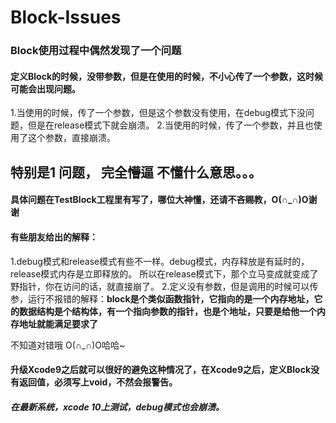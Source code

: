 # Block-Issues
### Block使用过程中偶然发现了一个问题

#### 定义Block的时候，没带参数，但是在使用的时候，不小心传了一个参数，这时候可能会出现问题。

1.当使用的时候，传了一个参数，但是这个参数没有使用，在debug模式下没问题，但是在release模式下就会崩溃。
2.当使用的时候，传了一个参数，并且也使用了这个参数，直接崩溃。


## 特别是1 问题， 完全懵逼 不懂什么意思。。。

#### 具体问题在TestBlock工程里有写了，哪位大神懂，还请不吝赐教，O(∩_∩)O谢谢



#### 有些朋友给出的解释：

1.debug模式和release模式有些不一样。debug模式，内存释放是有延时的，release模式内存是立即释放的。 所以在release模式下，那个立马变成就变成了野指针，你在访问的话，就直接崩了。
2.定义没有参数，但是调用的时候可以传参，运行不报错的解释：**block是个类似函数指针，它指向的是一个内存地址，它的数据结构是个结构体，有一个指向参数的指针，也是个地址，只要是给他一个内存地址就能满足要求了**  

不知道对错哦 O(∩_∩)O哈哈~ 


#### 升级Xcode9之后就可以很好的避免这种情况了，在Xcode9之后，定义Block没有返回值，必须写上void，不然会报警告。

##### 在最新系统，xcode 10上测试，debug模式也会崩溃。 
